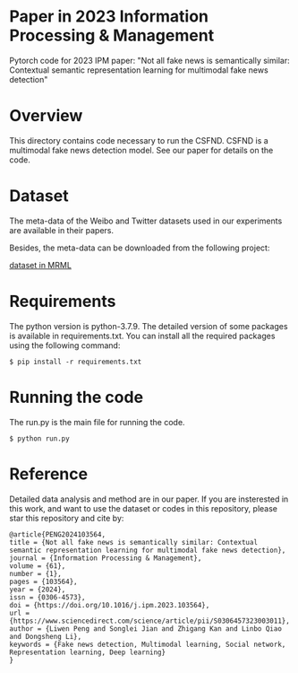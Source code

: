 # Paper in 2023 Information Processing & Management

Pytorch code for 2023 IPM paper: "Not all fake news is semantically similar: Contextual semantic representation learning for multimodal fake news detection"

# Overview

This directory contains code necessary to run the CSFND. CSFND is a multimodal fake news detection model. See our paper for details on the code.


# Dataset

The meta-data of the Weibo and Twitter datasets used in our experiments are available in their papers.

Besides, the meta-data can be downloaded from the following project:

[dataset in MRML](https://github.com/plw-study/MRML)

# Requirements

The python version is python-3.7.9. The detailed version of some packages is available in requirements.txt. You can install all the required packages using the following command:

``` 
$ pip install -r requirements.txt
```

# Running the code

The run.py is the main file for running the code.

``` 
$ python run.py
```

# Reference

Detailed data analysis and method are in our paper. If you are insterested in this work, and want to use the dataset or codes in this repository, please star this repository and cite by:
```
@article{PENG2024103564,
title = {Not all fake news is semantically similar: Contextual semantic representation learning for multimodal fake news detection},
journal = {Information Processing & Management},
volume = {61},
number = {1},
pages = {103564},
year = {2024},
issn = {0306-4573},
doi = {https://doi.org/10.1016/j.ipm.2023.103564},
url = {https://www.sciencedirect.com/science/article/pii/S0306457323003011},
author = {Liwen Peng and Songlei Jian and Zhigang Kan and Linbo Qiao and Dongsheng Li},
keywords = {Fake news detection, Multimodal learning, Social network, Representation learning, Deep learning}
}
```
